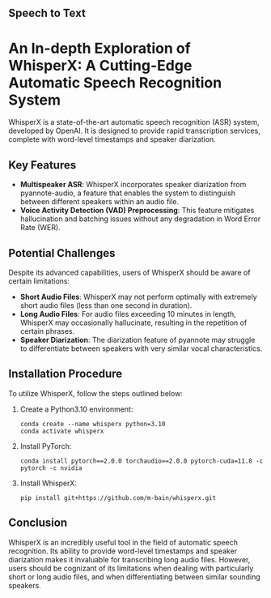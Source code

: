 ## <i class="fas fa-hammer"></i> Speech to Text 

# An In-depth Exploration of WhisperX: A Cutting-Edge Automatic Speech Recognition System

WhisperX is a state-of-the-art automatic speech recognition (ASR) system, developed by OpenAI. It is designed to provide rapid transcription services, complete with word-level timestamps and speaker diarization.

## Key Features

- **Multispeaker ASR**: WhisperX incorporates speaker diarization from pyannote-audio, a feature that enables the system to distinguish between different speakers within an audio file.
- **Voice Activity Detection (VAD) Preprocessing**: This feature mitigates hallucination and batching issues without any degradation in Word Error Rate (WER).

## Potential Challenges

Despite its advanced capabilities, users of WhisperX should be aware of certain limitations:

- **Short Audio Files**: WhisperX may not perform optimally with extremely short audio files (less than one second in duration).
- **Long Audio Files**: For audio files exceeding 10 minutes in length, WhisperX may occasionally hallucinate, resulting in the repetition of certain phrases.
- **Speaker Diarization**: The diarization feature of pyannote may struggle to differentiate between speakers with very similar vocal characteristics.

## Installation Procedure

To utilize WhisperX, follow the steps outlined below:

1. Create a Python3.10 environment: 
    ```
    conda create --name whisperx python=3.10
    conda activate whisperx
    ```
2. Install PyTorch:
    ```
    conda install pytorch==2.0.0 torchaudio==2.0.0 pytorch-cuda=11.8 -c pytorch -c nvidia
    ```
3. Install WhisperX:
    ```
    pip install git+https://github.com/m-bain/whisperx.git
    ```

## Conclusion

WhisperX is an incredibly useful tool in the field of automatic speech recognition. Its ability to provide word-level timestamps and speaker diarization makes it invaluable for transcribing long audio files. However, users should be cognizant of its limitations when dealing with particularly short or long audio files, and when differentiating between similar sounding speakers.

